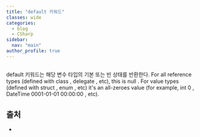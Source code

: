 ```yaml
---
title: "default 키워드"
classes: wide
categories: 
  - blog
  - CSharp
sidebar:
  nav: "main"
author_profile: true
---
```

   
## 

default 키워드는 해당 변수 타입의 기본 또는 빈 상태를 반환한다.
For all reference types (defined with class , delegate , etc), this is null . 
For value types (defined with struct , enum , etc) it's an all-zeroes value (for example, int 0 , DateTime 0001-01-01 00:00:00 , etc).
  
## 출처
* 
